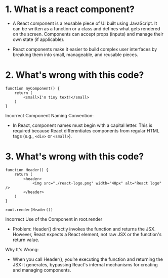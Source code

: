 # 1. What is a react component?

- A React component is a reusable piece of UI built using JavaScript. It can be written as a function or a class and defines what gets rendered on the screen. Components can accept props (inputs) and manage their own state (if applicable).

- React components make it easier to build complex user interfaces by breaking them into small, manageable, and reusable pieces.

# 2. What's wrong with this code?
```
function myComponent() {
    return (
        <small>I'm tiny text!</small>
    )
}
```
Incorrect Component Naming Convention:

- In React, component names must begin with a capital letter. This is required because React differentiates components from regular HTML tags (e.g., `<div>` or `<small>`).


# 3. What's wrong with this code?
```
function Header() {
    return (
        <header>
            <img src="./react-logo.png" width="40px" alt="React logo" />
        </header>
    )
}

root.render(Header())
```

Incorrect Use of the Component in root.render

- Problem: Header() directly invokes the function and returns the JSX. However, React expects a React element, not raw JSX or the function's return value.

Why It's Wrong:

- When you call Header(), you’re executing the function and returning the JSX it generates, bypassing React's internal mechanisms for creating and managing components.